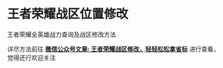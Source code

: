 # 王者荣耀战区位置修改
王者荣耀全英雄战力查询及战区修改方法

详尽方法前往 [**微信公众号文章: 王者荣耀战区修改，轻轻松松拿省标**](https://mp.weixin.qq.com/s/Hvg66sGFVb0Sz6Z5fbUcpw) 进行查看，觉得还行欢迎关注
